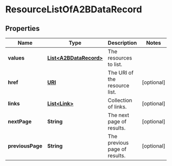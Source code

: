 

# ResourceListOfA2BDataRecord

## Properties

Name | Type | Description | Notes
------------ | ------------- | ------------- | -------------
**values** | [**List&lt;A2BDataRecord&gt;**](A2BDataRecord.md) | The resources to list. | 
**href** | [**URI**](URI.md) | The URI of the resource list. |  [optional]
**links** | [**List&lt;Link&gt;**](Link.md) | Collection of links. |  [optional]
**nextPage** | **String** | The next page of results. |  [optional]
**previousPage** | **String** | The previous page of results. |  [optional]




